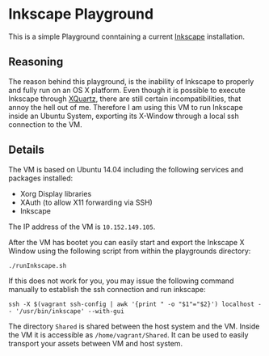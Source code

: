 # Inkscape Playground

This is a simple Playground conntaining a current [Inkscape](http://www.inkscape.org/) installation.

## Reasoning

The reason behind this playground, is the inability of Inkscape to properly and
fully run on an OS X platform. Even though it is possible to execute Inkscape
through [XQuartz](), there are still certain incompatibilities, that annoy the
hell out of me. Therefore I am using this VM to run Inkscape inside an Ubuntu
System, exporting its X-Window through a local ssh connection to the VM.

## Details

The VM is based on Ubuntu 14.04 including the following services and packages
installed:

- Xorg Display libraries
- XAuth (to allow X11 forwarding via SSH)
- Inkscape

The IP address of the VM is `10.152.149.105`.

After the VM has bootet you can easily start and export the Inkscape X Window
using the following script from within the playgrounds directory:

    ./runInkscape.sh

If this does not work for you, you may issue the following command manually to
establish the ssh connection and run inkscape:

    ssh -X $(vagrant ssh-config | awk '{print " -o "$1"="$2}') localhost -- '/usr/bin/inkscape' --with-gui

The directory `Shared` is shared between the host system and the VM. Inside the
VM it is accessible as `/home/vagrant/Shared`. It can be used to easily
transport your assets between VM and host system.
